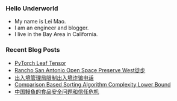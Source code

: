 ### Hello Underworld

- My name is Lei Mao.
- I am an engineer and blogger.
- I live in the Bay Area in California.


### Recent Blog Posts

<!-- BLOG-POST-LIST:START -->
- [PyTorch Leaf Tensor](https://leimao.github.io/blog/PyTorch-Leaf-Tensor/)
- [Rancho San Antonio Open Space Preserve West徒步](https://leimao.github.io/life/Rancho-San-Antonio-Open-Space-Preserve-West/)
- [出入境管理局限制出入境诈骗电话](https://leimao.github.io/essay/%E5%87%BA%E5%85%A5%E5%A2%83%E7%AE%A1%E7%90%86%E5%B1%80%E9%99%90%E5%88%B6%E5%87%BA%E5%85%A5%E5%A2%83%E8%AF%88%E9%AA%97%E7%94%B5%E8%AF%9D/)
- [Comparison Based Sorting Algorithm Complexity Lower Bound](https://leimao.github.io/blog/Comparison-Based-Sorting-Algorithm-Complexity-Lower-Bound/)
- [中国鳗鱼的食品安全问题和信任危机](https://leimao.github.io/essay/%E4%B8%AD%E5%9B%BD%E9%B3%97%E9%B1%BC%E7%9A%84%E9%A3%9F%E5%93%81%E5%AE%89%E5%85%A8%E9%97%AE%E9%A2%98%E5%92%8C%E4%BF%A1%E4%BB%BB%E5%8D%B1%E6%9C%BA/)
<!-- BLOG-POST-LIST:END -->
